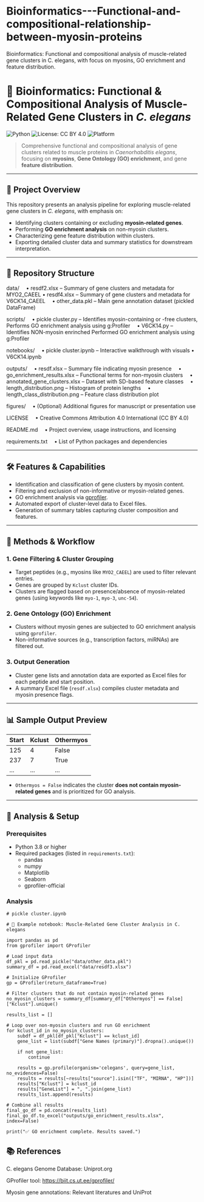# Bioinformatics---Functional-and-compositional-relationship-between-myosin-proteins
Bioinformatics: Functional and compositional analysis of muscle-related gene clusters in C. elegans, with focus on myosins, GO enrichment and feature distribution.

# 🧬 Bioinformatics: Functional & Compositional Analysis of Muscle-Related Gene Clusters in *C. elegans*

![Python](https://img.shields.io/badge/Python-3.8+-blue.svg)
![License: CC BY 4.0](https://licensebuttons.net/l/by/4.0/88x31.png)
![Platform](https://img.shields.io/badge/Platform-Jupyter%20%7C%20Python-lightgrey)

> Comprehensive functional and compositional analysis of gene clusters related to muscle proteins in *Caenorhabditis elegans*, focusing on **myosins**, **Gene Ontology (GO) enrichment**, and gene **feature distribution**.

---

## 🧠 Project Overview

This repository presents an analysis pipeline for exploring muscle-related gene clusters in *C. elegans*, with emphasis on:

- Identifying clusters containing or excluding **myosin-related genes**.
- Performing **GO enrichment analysis** on non-myosin clusters.
- Characterizing gene feature distribution within clusters.
- Exporting detailed cluster data and summary statistics for downstream interpretation.

---

## 📂 Repository Structure

data/
 • resdf2.xlsx – Summary of gene clusters and metadata for MYO2_CAEEL
 • resdf4.xlsx – Summary of gene clusters and metadata for V6CK14_CAEEL
 • other_data.pkl – Main gene annotation dataset (pickled DataFrame)

scripts/
 • pickle cluster.py – Identifies myosin-containing or -free clusters, Performs GO enrichment analysis using g:Profiler
 • V6CK14.py – Identifies NON-myosin enrinched Performed GO enrichment analysis using g:Profiler

notebooks/
 • pickle cluster.ipynb – Interactive walkthrough with visuals
 • V6CK14.ipynb

outputs/
 • resdf.xlsx – Summary file indicating myosin presence
 • go_enrichment_results.xlsx – Functional terms for non-myosin clusters
 • annotated_gene_clusters.xlsx – Dataset with SD-based feature classes
 • length_distribution.png – Histogram of protein lengths
 • length_class_distribution.png – Feature class distribution plot

figures/
 • (Optional) Additional figures for manuscript or presentation use

LICENSE
 • Creative Commons Attribution 4.0 International (CC BY 4.0)

README.md
 • Project overview, usage instructions, and licensing

requirements.txt
 • List of Python packages and dependencies



---

## 🛠️ Features & Capabilities

- Identification and classification of gene clusters by myosin content.
- Filtering and exclusion of non-informative or myosin-related genes.
- GO enrichment analysis via [gprofiler](https://biit.cs.ut.ee/gprofiler/gost).
- Automated export of cluster-level data to Excel files.
- Generation of summary tables capturing cluster composition and features.

---

## 🧪 Methods & Workflow

### 1. Gene Filtering & Cluster Grouping
- Target peptides (e.g., myosins like `MYO2_CAEEL`) are used to filter relevant entries.
- Genes are grouped by `Kclust` cluster IDs.
- Clusters are flagged based on presence/absence of myosin-related genes (using keywords like `myo-1`, `myo-3`, `unc-54`).

### 2. Gene Ontology (GO) Enrichment
- Clusters without myosin genes are subjected to GO enrichment analysis using `gprofiler`.
- Non-informative sources (e.g., transcription factors, miRNAs) are filtered out.

### 3. Output Generation
- Cluster gene lists and annotation data are exported as Excel files for each peptide and start position.
- A summary Excel file (`resdf.xlsx`) compiles cluster metadata and myosin presence flags.

---

## 📊 Sample Output Preview

| Start | Kclust | Othermyos |
|-------|--------|------------|
| 125   | 4      | False      |
| 237   | 7      | True       |
| ...   | ...    | ...        |

- `Othermyos = False` indicates the cluster **does not contain myosin-related genes** and is prioritized for GO analysis.

---

## 💾 Analysis & Setup

### Prerequisites

- Python 3.8 or higher
- Required packages (listed in `requirements.txt`):
  - pandas
  - numpy
  - Matplotlib
  - Seaborn
  - gprofiler-official
  

### Analysis

```Anaconda- jupyter nootebook
# pickle cluster.ipynb

# 📌 Example notebook: Muscle-Related Gene Cluster Analysis in C. elegans

import pandas as pd
from gprofiler import GProfiler

# Load input data
df_pkl = pd.read_pickle("data/other_data.pkl")
summary_df = pd.read_excel("data/resdf3.xlsx")

# Initialize GProfiler
gp = GProfiler(return_dataframe=True)

# Filter clusters that do not contain myosin-related genes
no_myosin_clusters = summary_df[summary_df["Othermyos"] == False]["Kclust"].unique()

results_list = []

# Loop over non-myosin clusters and run GO enrichment
for kclust_id in no_myosin_clusters:
    subdf = df_pkl[df_pkl["Kclust"] == kclust_id]
    gene_list = list(subdf["Gene Names (primary)"].dropna().unique())

    if not gene_list:
        continue

    results = gp.profile(organism='celegans', query=gene_list, no_evidences=False)
    results = results[~results["source"].isin(["TF", "MIRNA", "HP"])]
    results["Kclust"] = kclust_id
    results["GeneList"] = ", ".join(gene_list)
    results_list.append(results)

# Combine all results
final_go_df = pd.concat(results_list)
final_go_df.to_excel("outputs/go_enrichment_results.xlsx", index=False)

print("✅ GO enrichment complete. Results saved.")
```



## 📚 References

C. elegans Genome Database: Uniprot.org

GProfiler tool: https://biit.cs.ut.ee/gprofiler/

Myosin gene annotations: Relevant literatures and UniProt


